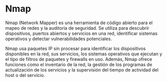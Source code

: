 # Nmap

Nmap (Network Mapper) es una herramienta de código abierto para el mapeo de redes y la auditoría de seguridad. Se utiliza para descubrir dispositivos, puertos abiertos y servicios en una red, identificar sistemas operativos y detectar vulnerabilidades potenciales.

Nmap usa paquetes IP sin procesar para identificar los dispositivos disponibles en la red, sus servicios, los sistemas operativos que ejecutan y el tipo de filtros de paquetes y firewalls en uso. Además, Nmap ofrece funciones como el inventario de la red, la gestión de los programas de actualización de los servicios y la supervisión del tiempo de actividad del host o del servicio. 